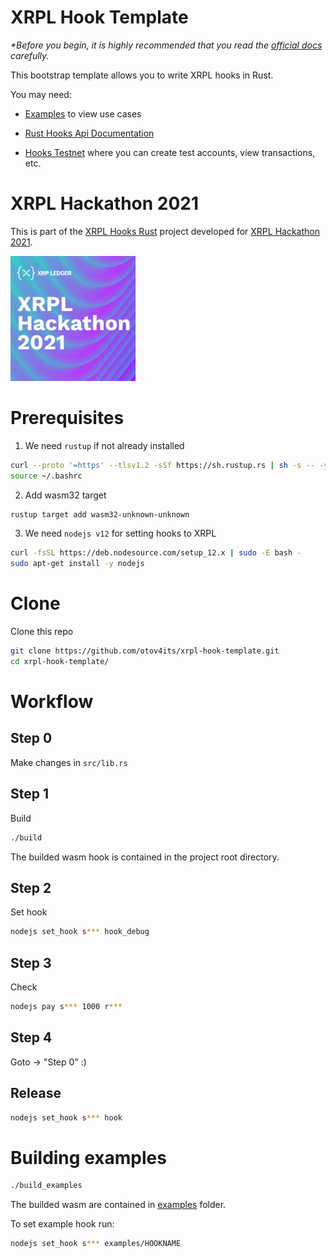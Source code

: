 # XRPL Hook Template

_*Before you begin, it is highly recommended that you read 
the [official docs](https://xrpl-hooks.readme.io/) carefully._

This bootstrap template allows you to write XRPL hooks in Rust.

You may need:

- [Examples](examples) to view use cases

- [Rust Hooks Api Documentation](https://docs.rs/xrpl-hooks/)

- [Hooks Testnet](https://hooks-testnet.xrpl-labs.com/) where you can create test accounts, view transactions, etc.

# XRPL Hackathon 2021

This is part of the [XRPL Hooks Rust](https://devpost.com/software/xrpl-hooks-rust) project developed for [XRPL Hackathon 2021](https://xrpl-hackathon-2021.devpost.com/).

![](XRPL2021HACK.jpg)

# Prerequisites

1. We need `rustup` if not already installed

```bash
curl --proto '=https' --tlsv1.2 -sSf https://sh.rustup.rs | sh -s -- -y
source ~/.bashrc
```

2. Add wasm32 target

```bash
rustup target add wasm32-unknown-unknown
```


3. We need `nodejs v12` for setting hooks to XRPL

```bash
curl -fsSL https://deb.nodesource.com/setup_12.x | sudo -E bash -
sudo apt-get install -y nodejs
```

# Clone

Clone this repo

```bash
git clone https://github.com/otov4its/xrpl-hook-template.git
cd xrpl-hook-template/
```

# Workflow

## Step 0
Make changes in `src/lib.rs`

## Step 1

Build

```bash
./build
```

The builded wasm hook is contained in the project root directory.

## Step 2

Set hook

```bash
nodejs set_hook s*** hook_debug
```

## Step 3
Check

```bash
nodejs pay s*** 1000 r***
```

## Step 4

Goto -> "Step 0" :)

## Release

```bash
nodejs set_hook s*** hook
```

# Building examples

```bash
./build_examples
```
The builded wasm are contained in [examples](examples) folder.

To set example hook run:

```bash
nodejs set_hook s*** examples/HOOKNAME
```
